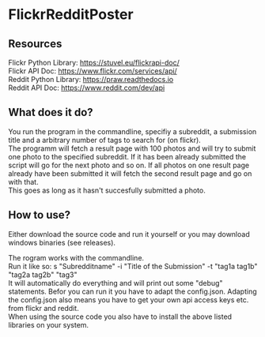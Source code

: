 # FlickrRedditPoster
## Resources

Flickr Python Library: https://stuvel.eu/flickrapi-doc/  
Flickr API Doc: https://www.flickr.com/services/api/  
Reddit Python Library: https://praw.readthedocs.io  
Reddit API Doc: https://www.reddit.com/dev/api  


## What does it do?

You run the program in the commandline, specifiy a subreddit, a submission title and a 
arbitrary number of tags to search for (on flickr).  
The programm will fetch a result page with 100 photos and will try to submit one photo to the specified subreddit.
If it has been already submitted the script will go for the next photo and so on. If all photos on one result page already have been submitted it will fetch the second result page and go on with that.  
This goes as long as it hasn't succesfully submitted a photo.


## How to use?

Either download the source code and run it yourself or you may download windows binaries (see releases).

The rogram works with the commandline.  
Run it like so: s "Subredditname" -i "Title of the Submission" -t "tag1a tag1b" "tag2a tag2b" "tag3"  
It will automatically do everything and will print out some "debug" statements.
Befor you can run it you have to adapt the config.json.
Adapting the config.json also means you have to get your own api access keys etc. from flickr and reddit.  
When using the source code you also have to install the above listed libraries on your system.
